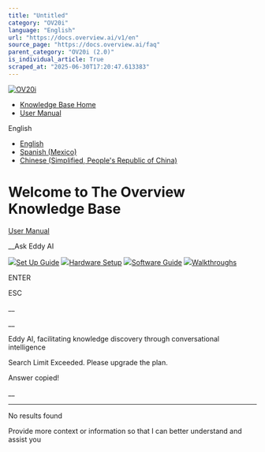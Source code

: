 ```yaml
---
title: "Untitled"
category: "OV20i"
language: "English"
url: "https://docs.overview.ai/v1/en"
source_page: "https://docs.overview.ai/faq"
parent_category: "OV20i (2.0)"
is_individual_article: True
scraped_at: "2025-06-30T17:20:47.613383"
---
```


[ ![OV20i](https://cdn.document360.io/logo/863daf20-40fe-49e9-9c91-e3c6cfba55d1/2e22ebf07a24460d8065cff0cb46d3d4-OverviewLogo.png) ](https://www.overview.ai)

  * [Knowledge Base Home](https://docs.overview.ai)
  * [User Manual](https://docs.overview.ai/docs)



English

  * [ English ](/v1/en "en")
  * [ Spanish \(Mexico\) ](/v1/es-mx "es-mx")
  * [ Chinese \(Simplified, People's Republic of China\) ](/v1/zh-cn "zh-cn")



# Welcome to  The Overview Knowledge Base

[User Manual](/docs)

__Ask Eddy AI

[![](https://cdn.document360.io/863daf20-40fe-49e9-9c91-e3c6cfba55d1/Images/Documentation/dummy_img_03.png)Set Up Guide](https://docs.overview.ai/docs/start-here) [![](https://cdn.document360.io/863daf20-40fe-49e9-9c91-e3c6cfba55d1/Images/Documentation/dummy_img_02.png)Hardware Setup](https://overview.ai/support/docs/hardware-setup) [![](https://cdn.document360.io/863daf20-40fe-49e9-9c91-e3c6cfba55d1/Images/Documentation/software_screenshot.png)Software Guide](https://overview.ai/support/docs/software-setup) [![](https://cdn.document360.io/863daf20-40fe-49e9-9c91-e3c6cfba55d1/Images/Documentation/dummy_img_01.png)Walkthroughs](https://overview.ai/support/docs/how-to-guides)

ENTER

ESC

 __

__

Eddy AI, facilitating knowledge discovery through conversational intelligence

Search Limit Exceeded. Please upgrade the plan.

Answer copied\!

__

__ __

No results found

Provide more context or information so that I can better understand and assist you
